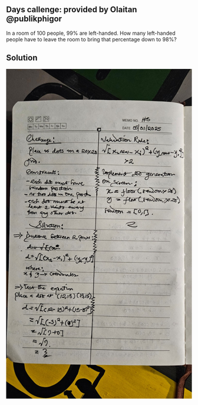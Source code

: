 ## Days callenge: provided by Olaitan @publikphigor

In a room of 100 people, 99% are left-handed. How many left-handed people have to leave the room to bring that percentage down to 98%?

## Solution
![alt text](06-daily-maths-1.jpeg)
